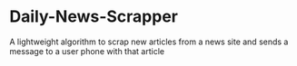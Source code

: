 # Daily-News-Scrapper
A lightweight algorithm to scrap new articles from a news site and sends a message to a user phone with that article
